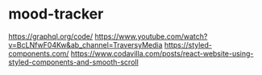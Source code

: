 # mood-tracker

https://graphql.org/code/
https://www.youtube.com/watch?v=BcLNfwF04Kw&ab_channel=TraversyMedia
https://styled-components.com/
https://www.codavilla.com/posts/react-website-using-styled-components-and-smooth-scroll
